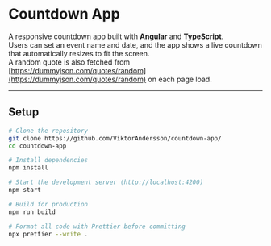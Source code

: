 # Countdown App

A responsive countdown app built with **Angular** and **TypeScript**.  
Users can set an event name and date, and the app shows a live countdown that automatically resizes to fit the screen.  
A random quote is also fetched from [https://dummyjson.com/quotes/random](https://dummyjson.com/quotes/random) on each page load.

---

## Setup

```bash
# Clone the repository
git clone https://github.com/ViktorAndersson/countdown-app/
cd countdown-app

# Install dependencies
npm install

# Start the development server (http://localhost:4200)
npm start

# Build for production
npm run build

# Format all code with Prettier before committing
npx prettier --write .
```
